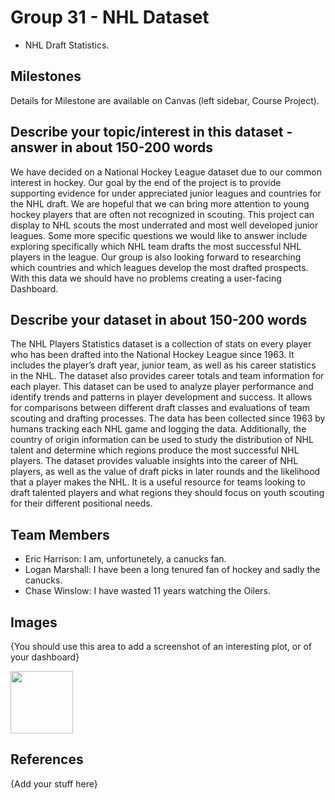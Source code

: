 # Group 31 - NHL Dataset

- NHL Draft Statistics.

## Milestones

Details for Milestone are available on Canvas (left sidebar, Course Project).

## Describe your topic/interest in this dataset - answer in about 150-200 words

We have decided on a National Hockey League dataset due to our common interest in hockey. Our goal by the end of the project is to provide supporting evidence for under appreciated junior leagues and countries for the NHL draft. We are hopeful that we can bring more attention to young hockey players that are often not recognized in scouting. This project can display to NHL scouts the most underrated and most well developed junior leagues. Some more specific questions we would like to answer include exploring specifically which NHL team drafts the most successful NHL players in the league. Our group is also looking forward to researching which countries and which leagues develop the most drafted prospects. With this data we should have no problems creating a user-facing Dashboard.

## Describe your dataset in about 150-200 words

The NHL Players Statistics dataset is a collection of stats on every player who has been drafted into the National Hockey League since 1963. It includes the player’s draft year, junior team, as well as his career statistics in the NHL. The dataset also provides career totals and team information for each player. This dataset can be used to analyze player performance and identify trends and patterns in player development and success. It allows for comparisons between different draft classes and evaluations of team scouting and drafting processes. The data has been collected since 1963 by humans tracking each NHL game and logging the data. Additionally, the country of origin information can be used to study the distribution of NHL talent and determine which regions produce the most successful NHL players. The dataset provides valuable insights into the career of NHL players, as well as the value of draft picks in later rounds and the likelihood that a player makes the NHL. It is a useful resource for teams looking to draft talented players and what regions they should focus on youth scouting for their different positional needs. 

## Team Members

- Eric Harrison: I am, unfortunetely, a canucks fan.
- Logan Marshall: I have been a long tenured fan of hockey and sadly the canucks.
- Chase Winslow: I have wasted 11 years watching the Oilers. 

## Images

{You should use this area to add a screenshot of an interesting plot, or of your dashboard}

<img src ="images/Jesse-Puljujärvi_(cropped).jpg" width="100px">

## References

{Add your stuff here}



